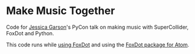 # Make Music Together
Code for [Jessica Garson](https://twitter.com/JessicaGarson)'s PyCon talk on making music with SuperCollider, FoxDot and Python. 

This code runs while [using FoxDot](http://foxdot.org/) and using the [FoxDot package for Atom](https://atom.io/packages/foxdot). 
